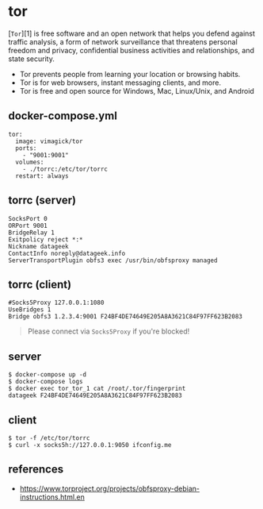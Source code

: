 tor
===

[`Tor`][1] is free software and an open network that helps you defend against
traffic analysis, a form of network surveillance that threatens personal
freedom and privacy, confidential business activities and relationships, and
state security.

- Tor prevents people from learning your location or browsing habits.
- Tor is for web browsers, instant messaging clients, and more.
- Tor is free and open source for Windows, Mac, Linux/Unix, and Android

## docker-compose.yml

```
tor:
  image: vimagick/tor
  ports:
    - "9001:9001"
  volumes:
    - ./torrc:/etc/tor/torrc
  restart: always
```

## torrc (server)

```
SocksPort 0
ORPort 9001
BridgeRelay 1
Exitpolicy reject *:*
Nickname datageek
ContactInfo noreply@datageek.info
ServerTransportPlugin obfs3 exec /usr/bin/obfsproxy managed
```

## torrc (client)

```
#Socks5Proxy 127.0.0.1:1080
UseBridges 1
Bridge obfs3 1.2.3.4:9001 F24BF4DE74649E205A8A3621C84F97FF623B2083
```

> Please connect via `Socks5Proxy` if you're blocked!

## server

```
$ docker-compose up -d
$ docker-compose logs
$ docker exec tor_tor_1 cat /root/.tor/fingerprint
datageek F24BF4DE74649E205A8A3621C84F97FF623B2083
```

## client

```
$ tor -f /etc/tor/torrc
$ curl -x socks5h://127.0.0.1:9050 ifconfig.me
```

## references

- https://www.torproject.org/projects/obfsproxy-debian-instructions.html.en
